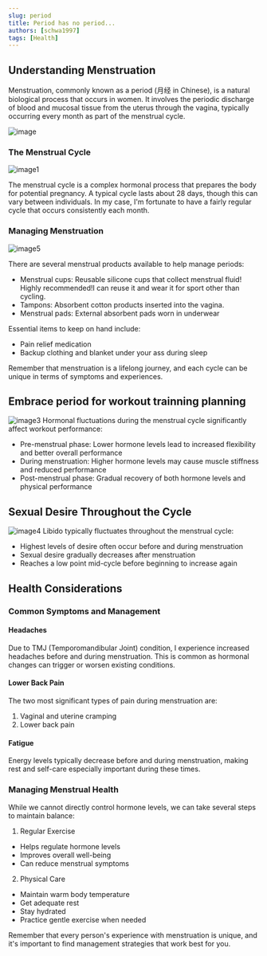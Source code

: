 ```yaml
---
slug: period
title: Period has no period...
authors: [schwa1997]
tags: [Health]
---
```


## Understanding Menstruation

Menstruation, commonly known as a period (月经 in Chinese), is a natural biological process that occurs in women. It involves the periodic discharge of blood and mucosal tissue from the uterus through the vagina, typically occurring every month as part of the menstrual cycle.

![image](image.png)

### The Menstrual Cycle
![image1](image-1.png)

The menstrual cycle is a complex hormonal process that prepares the body for potential pregnancy. A typical cycle lasts about 28 days, though this can vary between individuals. In my case, I'm fortunate to have a fairly regular cycle that occurs consistently each month.

### Managing Menstruation
![image5](image-5.png)

There are several menstrual products available to help manage periods:
- Menstrual cups: Reusable silicone cups that collect menstrual fluid! Highly recommended!I can reuse it and wear it for sport other than cycling.
- Tampons: Absorbent cotton products inserted into the vagina. 
- Menstrual pads: External absorbent pads worn in underwear

Essential items to keep on hand include:
- Pain relief medication
- Backup clothing and blanket under your ass during sleep

Remember that menstruation is a lifelong journey, and each cycle can be unique in terms of symptoms and experiences.

## Embrace period for workout trainning planning 
![image3](image-3.png)
Hormonal fluctuations during the menstrual cycle significantly affect workout performance:

- Pre-menstrual phase: Lower hormone levels lead to increased flexibility and better overall performance
- During menstruation: Higher hormone levels may cause muscle stiffness and reduced performance
- Post-menstrual phase: Gradual recovery of both hormone levels and physical performance

## Sexual Desire Throughout the Cycle
![image4](image-4.png)
Libido typically fluctuates throughout the menstrual cycle:
- Highest levels of desire often occur before and during menstruation
- Sexual desire gradually decreases after menstruation
- Reaches a low point mid-cycle before beginning to increase again

## Health Considerations

### Common Symptoms and Management

#### Headaches
Due to TMJ (Temporomandibular Joint) condition, I experience increased headaches before and during menstruation. This is common as hormonal changes can trigger or worsen existing conditions.

#### Lower Back Pain
The two most significant types of pain during menstruation are:
1. Vaginal and uterine cramping
2. Lower back pain

#### Fatigue
Energy levels typically decrease before and during menstruation, making rest and self-care especially important during these times.

### Managing Menstrual Health
While we cannot directly control hormone levels, we can take several steps to maintain balance:

1. Regular Exercise
- Helps regulate hormone levels
- Improves overall well-being
- Can reduce menstrual symptoms

2. Physical Care
- Maintain warm body temperature
- Get adequate rest
- Stay hydrated
- Practice gentle exercise when needed

Remember that every person's experience with menstruation is unique, and it's important to find management strategies that work best for you.
